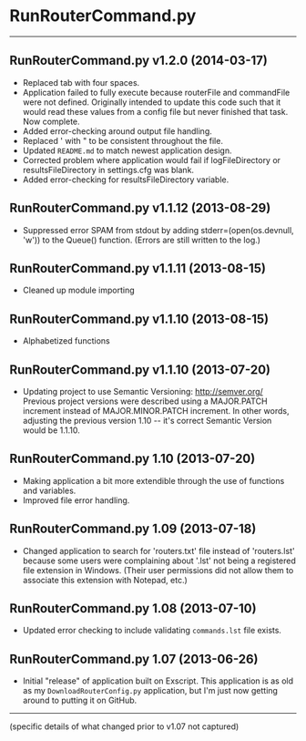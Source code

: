 # RunRouterCommand.py #
---

## RunRouterCommand.py v1.2.0 (2014-03-17) ##
* Replaced tab with four spaces.
* Application failed to fully execute because routerFile and commandFile were
  not defined.  Originally intended to update this code such that it would read
  these values from a config file but never finished that task.  Now complete.
* Added error-checking around output file handling.
* Replaced ' with " to be consistent throughout the file.
* Updated `README.md` to match newest application design.
* Corrected problem where application would fail if logFileDirectory or 
  resultsFileDirectory in settings.cfg was blank.
* Added error-checking for resultsFileDirectory variable.


## RunRouterCommand.py v1.1.12 (2013-08-29) ##
* Suppressed error SPAM from stdout by adding stderr=(open(os.devnull, 'w'))
  to the Queue() function. (Errors are still written to the log.)

## RunRouterCommand.py v1.1.11 (2013-08-15) ##
* Cleaned up module importing

## RunRouterCommand.py v1.1.10 (2013-08-15) ##
* Alphabetized functions

## RunRouterCommand.py v1.1.10 (2013-07-20) ##
* Updating project to use Semantic Versioning: http://semver.org/
  Previous project versions were described using a MAJOR.PATCH increment
  instead of MAJOR.MINOR.PATCH increment.  In other words, adjusting the
  previous version 1.10 -- it's correct Semantic Version would be 1.1.10.

## RunRouterCommand.py 1.10 (2013-07-20) ##
* Making application a bit more extendible through the use of functions and
  variables.
* Improved file error handling.

## RunRouterCommand.py 1.09 (2013-07-18) ##
* Changed application to search for 'routers.txt' file instead of 'routers.lst'
  because some users were complaining about '.lst' not being a registered file
  extension in Windows. (Their user permissions did not allow them to associate
  this extension with Notepad, etc.)
  
## RunRouterCommand.py 1.08 (2013-07-10) ##
* Updated error checking to include validating `commands.lst` file exists.

## RunRouterCommand.py 1.07 (2013-06-26) ##
* Initial "release" of application built on Exscript. This application
  is as old as my `DownloadRouterConfig.py` application, but I'm just now 
  getting around to putting it on GitHub.


----------

(specific details of what changed prior to v1.07 not captured)
